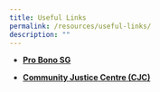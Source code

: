 ```yaml
---
title: Useful Links
permalink: /resources/useful-links/
description: ""
---
```

* [**Pro Bono SG**](https://www.probono.sg/)

* [**Community Justice Centre (CJC)**](https://www.cjc.org.sg/)
